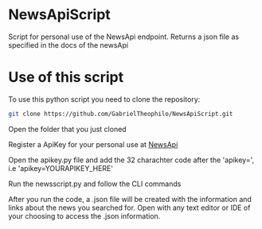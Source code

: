 # NewsApiScript
Script for personal use of the NewsApi endpoint. Returns a json file as specified in the docs of the newsApi

# Use of this script
To use this python script you need to clone the repository: 
```bash
git clone https://github.com/GabrielTheophilo/NewsApiScript.git
```

Open the folder that you just cloned

Register a ApiKey for your personal use at [NewsApi](https://newsapi.org/)

Open the apikey.py file and add the 32 charachter code after the 'apikey=', i.e 'apikey=YOURAPIKEY_HERE'

Run the newsscript.py and follow the CLI commands

After you run the code, a .json file will be created with the information and links about the news you searched for. Open with any text editor or IDE of your choosing to access the .json information.


